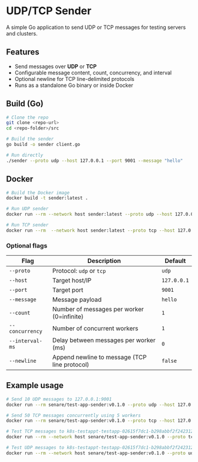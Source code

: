 # UDP/TCP Sender

A simple Go application to send UDP or TCP messages for testing servers and clusters.

## Features

* Send messages over **UDP** or **TCP**
* Configurable message content, count, concurrency, and interval
* Optional newline for TCP line-delimited protocols
* Runs as a standalone Go binary or inside Docker

## Build (Go)

```bash
# Clone the repo
git clone <repo-url>
cd <repo-folder>/src

# Build the sender
go build -o sender client.go

# Run directly
./sender --proto udp --host 127.0.0.1 --port 9001 --message "hello"
```

## Docker

```bash
# Build the Docker image
docker build -t sender:latest .

# Run UDP sender
docker run --rm --network host sender:latest --proto udp --host 127.0.0.1 --port 9001 --message "hello from docker"

# Run TCP sender
docker run --rm  --network host sender:latest --proto tcp --host 127.0.0.1 --port 9000 --message "tcp test" --newline
```

### Optional flags

| Flag            | Description                                   | Default     |
| --------------- | --------------------------------------------- | ----------- |
| `--proto`       | Protocol: `udp` or `tcp`                      | `udp`       |
| `--host`        | Target host/IP                                | `127.0.0.1` |
| `--port`        | Target port                                   | `9001`      |
| `--message`     | Message payload                               | `hello`     |
| `--count`       | Number of messages per worker (0=infinite)    | `1`         |
| `--concurrency` | Number of concurrent workers                  | `1`         |
| `--interval-ms` | Delay between messages per worker (ms)        | `0`         |
| `--newline`     | Append newline to message (TCP line protocol) | `false`     |

## Example usage

```bash
# Send 10 UDP messages to 127.0.0.1:9001
docker run --rm senare/test-app-sender:v0.1.0 --proto udp --host 127.0.0.1 --port 9001 --message "ping" --count 10

# Send 50 TCP messages concurrently using 5 workers
docker run --rm senare/test-app-sender:v0.1.0 --proto tcp --host 127.0.0.1 --port 9000 --message "hello" --count 10 --concurrency 5 --newline

# Test TCP messages to k8s-testappt-testapp-02615f7dc1-b298abbf2f242312.elb.eu-west-2.amazonaws.com
docker run --rm --network host senare/test-app-sender:v0.1.0 --proto tcp --host k8s-testappt-testapp-02615f7dc1-b298abbf2f242312.elb.eu-west-2.amazonaws.com --port 9000 --message "TCP hello from docker" --newline --count 0

# Test UDP messages to k8s-testappt-testapp-02615f7dc1-b298abbf2f242312.elb.eu-west-2.amazonaws.com
docker run --rm --network host senare/test-app-sender:v0.1.0 --proto udp --host k8s-testappt-testapp-02615f7dc1-b298abbf2f242312.elb.eu-west-2.amazonaws.com --port 9001 --message "UDP hello from docker" --count 0
```
